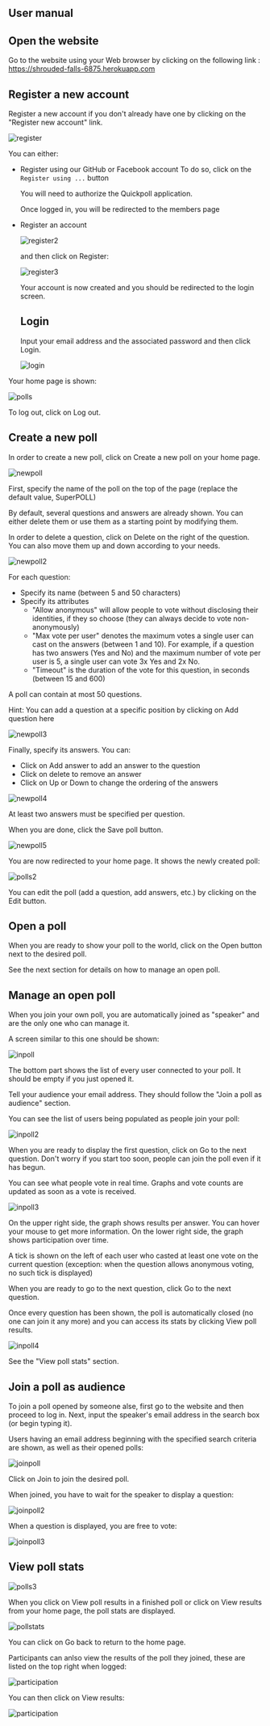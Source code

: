 
## User manual

## Open the website

Go to the website using your Web browser by clicking on the following link : https://shrouded-falls-6875.herokuapp.com

## Register a new account

Register a new account if you don't already have one by clicking on the "Register new account" link.

![register](./usermanimg/register.png)

You can either:
* Register using our GitHub or Facebook account
  To do so, click on the `Register using ...` button

  You will need to authorize the Quickpoll application.

  Once logged in, you will be redirected to the members page

* Register an account

  ![register2](./usermanimg/register2.png)

  and then click on Register:

  ![register3](./usermanimg/register3.png)

  Your account is now created and you should be redirected to the login screen.

  ## Login

  Input your email address and the associated password and then click Login.

  ![login](./usermanimg/login.png)

Your home page is shown:

![polls](./usermanimg/polls.png)

To log out, click on Log out.

## Create a new poll

In order to create a new poll, click on Create a new poll on your home page.

![newpoll](./usermanimg/newpoll.png)

First, specify the name of the poll on the top of the page (replace the default value, SuperPOLL)

By default, several questions and answers are already shown. You can either delete them or use them as a starting point by modifying them.

In order to delete a question, click on Delete on the right of the question. You can also move them up and down according to your needs.

![newpoll2](./usermanimg/newpoll2.png)

For each question:
* Specify its name (between 5 and 50 characters)
* Specify its attributes
  * "Allow anonymous" will allow people to vote without disclosing their identities, if they so choose (they can always decide to vote non-anonymously)
  * "Max vote per user" denotes the maximum votes a single user can cast on the answers (between 1 and 10). For example, if a question has two answers (Yes and No) and the maximum number of vote per user is 5, a single user can vote 3x Yes and 2x No.
  * "Timeout" is the duration of the vote for this question, in seconds (between 15 and 600)

A poll can contain at most 50 questions.

Hint: You can add a question at a specific position by clicking on Add question here

![newpoll3](./usermanimg/newpoll3.png)

Finally, specify its answers.
You can:
  * Click on Add answer to add an answer to the question
  * Click on delete to remove an answer
  * Click on Up or Down to change the ordering of the answers

![newpoll4](./usermanimg/newpoll4.png)  

At least two answers must be specified per question.

When you are done, click the Save poll button.

![newpoll5](./usermanimg/newpoll5.png)

You are now redirected to your home page. It shows the newly created poll:

![polls2](./usermanimg/polls2.png)

You can edit the poll (add a question, add answers, etc.) by clicking on the Edit button.

## Open a poll

When you are ready to show your poll to the world, click on the Open button next to the desired poll.

See the next section for details on how to manage an open poll.

## Manage an open poll

When you join your own poll, you are automatically joined as "speaker" and are the only one who can manage it.

A screen similar to this one should be shown:

![inpoll](./usermanimg/inpoll.png)

The bottom part shows the list of every user connected to your poll. It should be empty if you just opened it.

Tell your audience your email address. They should follow the "Join a poll as audience" section.

You can see the list of users being populated as people join your poll:

![inpoll2](./usermanimg/inpoll2.png)

When you are ready to display the first question, click on Go to the next question. Don't worry if you start too soon, people can join the poll even if it has begun.

You can see what people vote in real time. Graphs and vote counts are updated as soon as a vote is received.

![inpoll3](./usermanimg/inpoll3.png)

On the upper right side, the graph shows results per answer. You can hover your mouse to get more information.
On the lower right side, the graph shows participation over time.

A tick is shown on the left of each user who casted at least one vote on the current question (exception: when the question allows anonymous voting, no such tick is displayed)

When you are ready to go to the next question, click Go to the next question.

Once every question has been shown, the poll is automatically closed (no one can join it any more) and you can access its stats by clicking View poll results.

![inpoll4](./usermanimg/inpoll4.png)

See the "View poll stats" section.

## Join a poll as audience

To join a poll opened by someone alse, first go to the website and then proceed to log in.
Next, input the speaker's email address in the search box (or begin typing it).

Users having an email address beginning with the specified search criteria are shown, as well as their opened polls:

![joinpoll](./usermanimg/joinpoll.png)

Click on Join to join the desired poll.

When joined, you have to wait for the speaker to display a question:

![joinpoll2](./usermanimg/joinpoll2.png)

When a question is displayed, you are free to vote:

![joinpoll3](./usermanimg/joinpoll3.png)

## View poll stats

![polls3](./usermanimg/polls3.png)

When you click on View poll results in a finished poll or click on View results from your home page, the poll stats are displayed.

![pollstats](./usermanimg/pollstats.png)

You can click on Go back to return to the home page.

Participants can anlso view the results of the poll they joined, these are listed on the top right when logged:

![participation](./usermanimg/tr.png)

You can then click on View results:

![participation](./usermanimg/participation.png)

